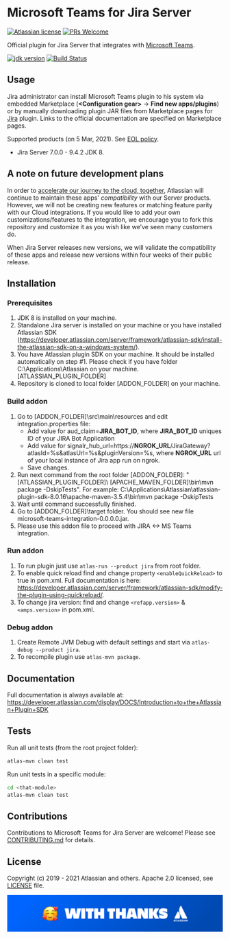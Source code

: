 # Microsoft Teams for Jira Server

[![Atlassian license](https://img.shields.io/badge/license-Apache%202.0-blue.svg?style=flat-square)](LICENSE) [![PRs Welcome](https://img.shields.io/badge/PRs-welcome-brightgreen.svg?style=flat-square)](CONTRIBUTING.md)

Official plugin for Jira Server that integrates with [Microsoft Teams](https://www.microsoft.com/en-ww/microsoft-teams/group-chat-software).

[![jdk version](https://img.shields.io/badge/jdk-1.8-blue.svg?style=flat-square)](https://www.npmjs.com/package/react-beautiful-dnd) [![Build Status](https://img.shields.io/travis/stricter/stricter/master?style=flat-square)](https://travis-ci.org/stricter/stricter)


## Usage

Jira administrator can install Microsoft Teams plugin to his system via embedded Marketplace (**\<Configuration gear\>** -> **Find new apps/plugins**)
or by manually downloading plugin JAR files from Marketplace pages for [Jira](https://marketplace.atlassian.com/apps/1217836/microsoft-teams-for-jira?hosting=server&tab=overview) plugin.
Links to the official documentation are specified on Marketplace pages.

Supported products (on 5 Mar, 2021). See [EOL policy](https://confluence.atlassian.com/support/atlassian-support-end-of-life-policy-201851003.html).
* Jira Server 7.0.0 - 9.4.2 JDK 8.

## A note on future development plans

In order to [accelerate our journey to the cloud, together](https://www.atlassian.com/blog/announcements/journey-to-cloud), Atlassian will continue to maintain these apps' _compatibility_ with our Server products. However, we will not be creating new features or matching feature parity with our Cloud integrations. If you would like to add your own customizations/features to the integration, we encourage you to fork this repository and customize it as you wish like we’ve seen many customers do.

When Jira Server releases new versions, we will validate the compatibility of these apps and release new versions within four weeks of their public release.


## Installation

### Prerequisites
1. JDK 8 is installed on your machine.
1. Standalone Jira server is installed on your machine or you have installed Atlassian SDK (https://developer.atlassian.com/server/framework/atlassian-sdk/install-the-atlassian-sdk-on-a-windows-system/).
1. You have Atlassian plugin SDK on your machine. It should be installed automatically on step #1. Please check if you have folder C:\Applications\Atlassian on your machine. [ATLASSIAN_PLUGIN_FOLDER]
1. Repository is cloned to local folder [ADDON_FOLDER] on your machine.

### Build addon
1. Go to [ADDON_FOLDER]\src\main\resources and edit integration.properties file:
    - Add value for aud_claim=**__JIRA_BOT_ID__**, where **__JIRA_BOT_ID__** uniques ID of your JIRA Bot Application
    - Add value for signalr_hub_url=https://**__NGROK_URL__**/JiraGateway?atlasId=%s&atlasUrl=%s&pluginVersion=%s, where **__NGROK_URL__** url of your local instance of Jira app run on ngrok.
    - Save changes.
1. Run next command from the root folder [ADDON_FOLDER]: "[ATLASSIAN_PLUGIN_FOLDER]\ [APACHE_MAVEN_FOLDER]\bin\mvn package -DskipTests". For example: C:\Applications\Atlassian\atlassian-plugin-sdk-8.0.16\apache-maven-3.5.4\bin\mvn package -DskipTests
1. Wait until command successfully finished.
1. Go to [ADDON_FOLDER]\target folder. You should see new file microsoft-teams-integration-0.0.0.0.jar.
1. Please use this addon file to proceed with JIRA <-> MS Teams integration.

### Run addon
1. To run plugin just use `atlas-run --product jira` from root folder.
1. To enable quick reload find and change property `<enableQuickReload>` to true in pom.xml. Full documentation is here: https://developer.atlassian.com/server/framework/atlassian-sdk/modify-the-plugin-using-quickreload/.
1. To change jira version: find and change `<refapp.version>` & `<amps.version>` in pom.xml.

### Debug addon
1. Create Remote JVM Debug with default settings and start via `atlas-debug --product jira`.
1. To recompile plugin use `atlas-mvn package`.

## Documentation

Full documentation is always available at:
https://developer.atlassian.com/display/DOCS/Introduction+to+the+Atlassian+Plugin+SDK

## Tests

Run all unit tests (from the root project folder):
```bash
atlas-mvn clean test
```
Run unit tests in a specific module:
```bash
cd <that-module>
atlas-mvn clean test
```

## Contributions

Contributions to Microsoft Teams for Jira Server are welcome! Please see [CONTRIBUTING.md](CONTRIBUTING.md) for details.

## License

Copyright (c) 2019 - 2021 Atlassian and others.
Apache 2.0 licensed, see [LICENSE](LICENSE) file.

[![With ❤️ from Atlassian](https://raw.githubusercontent.com/atlassian-internal/oss-assets/master/banner-with-thanks.png)](https://www.atlassian.com)
